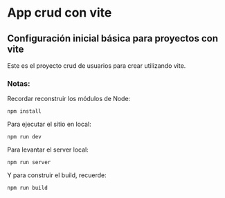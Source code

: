 # App crud con vite
## Configuración inicial básica para proyectos con vite

Este es el proyecto crud de usuarios para crear utilizando vite.

### Notas:
Recordar reconstruir los módulos de Node:
```
npm install
```

Para ejecutar el sitio en local:
```
npm run dev
```
Para levantar el server local:
```
npm run server
```

Y para construir el build, recuerde:
```
npm run build
```